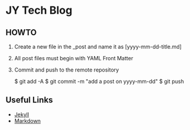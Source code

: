 # JY Tech Blog

## HOWTO

1. Create a new file in the _post and name it as [yyyy-mm-dd-title.md]
2. All post files must begin with YAML Front Matter
3. Commit and push to the remote repository

	$ git add -A
	$ git commit -m "add a post on yyyy-mm-dd"
	$ git push

## Useful Links

- [Jekyll]
- [Markdown]

[Jekyll]: http://jekyllrb.com
[Markdown]: http://daringfireball.net/projects/markdown/